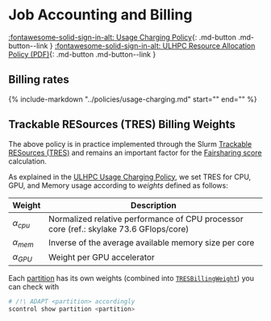 # Job Accounting and Billing

[:fontawesome-solid-sign-in-alt: Usage Charging Policy](../policies/usage-charging.md){: .md-button .md-button--link }
[:fontawesome-solid-sign-in-alt:  ULHPC Resource Allocation Policy (PDF)](https://hpc.uni.lu/download/documents/Uni.lu-HPC-Resource-allocation-policy_budget-guidelines-v1.0.pdf){: .md-button .md-button--link }

## Billing rates

{%
   include-markdown "../policies/usage-charging.md"
   start="<!--job-charge-start-->"
   end="<!--job-charge-end-->"
%}

## Trackable RESources (TRES) Billing Weights

The above policy is in practice implemented through the Slurm [Trackable RESources
(TRES)](https://slurm.schedmd.com/tres.html) and remains an important factor for the [Fairsharing score](../slurm/fairsharing.md) calculation.

<!--TRESBillingWeight-start-->

As explained in the [ULHPC Usage Charging
Policy](../policies/usage-charging.md), we set TRES for CPU, GPU, and Memory
usage according to _weights_ defined as follows:

| __Weight__     | __Description__                                                                       |
|----------------|---------------------------------------------------------------------------------------|
| $\alpha_{cpu}$ | Normalized relative performance of CPU processor core (ref.: skylake 73.6 GFlops/core) |
| $\alpha_{mem}$ | Inverse of the average available memory size per core                                 |
| $\alpha_{GPU}$ | Weight per GPU accelerator                                                          |

Each [partition](../slurm/partitions.md) has its own weights
(combined into [`TRESBillingWeight`](https://slurm.schedmd.com/tres.html)) you can check with

```bash
# /!\ ADAPT <partition> accordingly
scontrol show partition <partition>
```

<!--TRESBillingWeight-end-->

